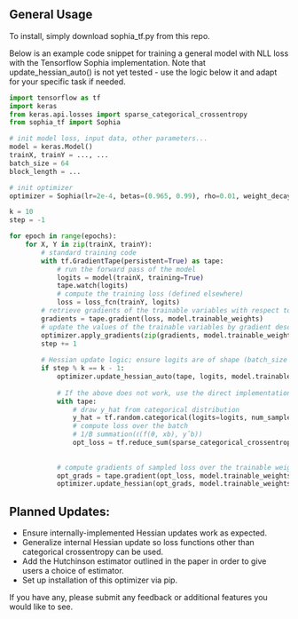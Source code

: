## General Usage

To install, simply download sophia_tf.py from this repo.

Below is an example code snippet for training a general model with NLL loss with the Tensorflow Sophia implementation.
Note that update_hessian_auto() is not yet tested - use the logic below it and adapt for your specific task if needed.

```python
import tensorflow as tf
import keras
from keras.api.losses import sparse_categorical_crossentropy
from sophia_tf import Sophia

# init model loss, input data, other parameters...
model = keras.Model()
trainX, trainY = ..., ...
batch_size = 64
block_length = ...

# init optimizer
optimizer = Sophia(lr=2e-4, betas=(0.965, 0.99), rho=0.01, weight_decay=0.2, maximize=False, batch_size=batch_size * block_length)

k = 10
step = -1

for epoch in range(epochs):
    for X, Y in zip(trainX, trainY):
        # standard training code
        with tf.GradientTape(persistent=True) as tape:
            # run the forward pass of the model
            logits = model(trainX, training=True)
            tape.watch(logits)
            # compute the training loss (defined elsewhere)
            loss = loss_fcn(trainY, logits)
        # retrieve gradients of the trainable variables with respect to the training loss
        gradients = tape.gradient(loss, model.trainable_weights)
        # update the values of the trainable variables by gradient descent
        optimizer.apply_gradients(zip(gradients, model.trainable_weights))
        step += 1
    
        # Hessian update logic; ensure logits are of shape (batch_size * block_length, num_classes)
        if step % k == k - 1:
            optimizer.update_hessian_auto(tape, logits, model.trainable_weights)
                                          
            # If the above does not work, use the direct implementation instead: 
            with tape:
                # draw y_hat from categorical distribution
                y_hat = tf.random.categorical(logits=logits, num_samples=1)
                # compute loss over the batch
                # 1/B summation(ℓ(f(θ, xb), yˆb))
                opt_loss = tf.reduce_sum(sparse_categorical_crossentropy(tf.reshape(y_hat, [-1]),
                                                                         tf.reshape(logits, [-1, logits.shape[-1]]), 
                                                                         from_logits=True, ignore_class=-1) / (batch_size * block_length))
            # compute gradients of sampled loss over the trainable weights
            opt_grads = tape.gradient(opt_loss, model.trainable_weights)
            optimizer.update_hessian(opt_grads, model.trainable_weights)
```

## Planned Updates:
- Ensure internally-implemented Hessian updates work as expected.
- Generalize internal Hessian update so loss functions other than categorical crossentropy can be used.
- Add the Hutchinson estimator outlined in the paper in order to give users a choice of estimator.
- Set up installation of this optimizer via pip.

If you have any, please submit any feedback or additional features you would like to see.
